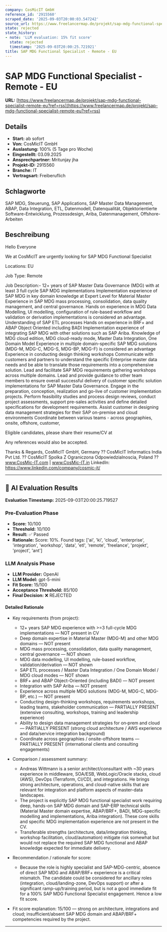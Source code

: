 ```yaml
---
company: CosMicIT GmbH
reference_id: '2915560'
scraped_date: '2025-09-03T20:00:03.547242'
source_url: https://www.freelancermap.de/projekt/sap-mdg-functional-specialist-remote-eu?ref=rss
state: rejected
state_history:
- note: 'LLM evaluation: 15% fit score'
  state: rejected
  timestamp: '2025-09-03T20:00:25.721921'
title: SAP MDG Functional Specialist - Remote - EU
---
```



# SAP MDG Functional Specialist - Remote - EU
**URL:** [https://www.freelancermap.de/projekt/sap-mdg-functional-specialist-remote-eu?ref=rss](https://www.freelancermap.de/projekt/sap-mdg-functional-specialist-remote-eu?ref=rss)
## Details
- **Start:** ab sofort
- **Von:** CosMicIT GmbH
- **Auslastung:** 100% (5 Tage pro Woche)
- **Eingestellt:** 03.09.2025
- **Ansprechpartner:** Mritunjay jha
- **Projekt-ID:** 2915560
- **Branche:** IT
- **Vertragsart:** Freiberuflich

## Schlagworte
SAP MDG, Steuerung, SAP Applications, SAP Master Data Management, ABAP, Data Integration, ETL, Datenmodell, Datenqualität, Objektorientierte Software-Entwicklung, Prozessdesign, Ariba, Datenmanagement, Offshore-Arbeiten

## Beschreibung
Hello Everyone

We at CosMicIT are urgently looking for SAP MDG Functional Specialist

Locations: EU

Job Type: Remote

Job Description:-
12+ years of SAP Master Data Governance (MDG) with at least 3 full cycle SAP MDG implementations
Implementation experience of SAP MDG in key domain knowledge at Expert Level for Material Master
Experience in SAP MDG mass processing, consolidation, data quality management, and central governance.
Hands on experience in MDG Data Modelling, UI modelling, configuration of rule-based workflow and validation or derivation implementations is considered an advantage.
Understanding of SAP ETL processes
Hands on experience in BRF+ and ABAP Object Oriented including BADI
Implementation experience of integrating SAP MDG with other solutions such as SAP Ariba.
Knowledge of MDG cloud edition, MDG cloud-ready mode, Master Data Integration, One Domain Model
Experience in multiple domain-specific SAP MDG solutions (MDG-M, MDG-C, MDG-S, MDG-BP, MDG-F) is considered an advantage
Experience in conducting design thinking workshops
Communicate with customers and partners to understand the specific Enterprise master data needs and be able to translate those requirements into a comprehensive solution.
Lead and facilitate SAP MDG requirements gathering workshops across multiple domains.
Lead and provide guidance to other team members to ensure overall successful delivery of customer specific solution implementations for SAP Master Data Governance.
Engage in the preparation, conception, realization and go-live of customer implementation projects. Perform feasibility studies and process design reviews, conduct project assessments, support pre-sales activities and define detailed specifications for development requirements.
Assist customer in designing data management strategies for their SAP on-premise and cloud environments
Coordinate between various teams - across geographies, onsite, offshore, customer,

Eligible candidates, please share their resume/CV at

Any references would also be accepted.

Thanks & Regards,
CosMicIT GmbH, Germany ??
CosMicIT Informatics India Pvt Ltd. ??
CosMicIT Spolka Z Ograniczona Odpowiedzialnoscia, Poland ??
www.CosMic-IT.com | www.CosMic-IT.in
LinkedIn: https://www.linkedin.com/company/cosmic-it/

---

## 🤖 AI Evaluation Results

**Evaluation Timestamp:** 2025-09-03T20:00:25.719527

### Pre-Evaluation Phase
- **Score:** 10/100
- **Threshold:** 10/100
- **Result:** ✅ Passed
- **Rationale:** Score: 10%. Found tags: ['ai', 'ki', 'cloud', 'enterprise', 'integration', 'workshop', 'data', 'etl', 'remote', 'freelance', 'projekt', 'project', 'ant']

### LLM Analysis Phase
- **LLM Provider:** OpenAI
- **LLM Model:** gpt-5-mini
- **Fit Score:** 15/100
- **Acceptance Threshold:** 85/100
- **Final Decision:** ❌ REJECTED

#### Detailed Rationale
- Key requirements (from project):
  - 12+ years SAP MDG experience with >=3 full-cycle MDG implementations — NOT present in CV
  - Deep domain expertise in Material Master (MDG-M) and other MDG domains — NOT present
  - MDG mass processing, consolidation, data quality management, central governance — NOT shown
  - MDG data modelling, UI modelling, rule-based workflow, validation/derivation — NOT shown
  - SAP ETL processes / Master Data Integration / One Domain Model / MDG cloud modes — NOT shown
  - BRF+ and ABAP Object-Oriented (including BADI) — NOT present
  - Integration with SAP Ariba — NOT present
  - Experience across multiple MDG solutions (MDG-M, MDG-C, MDG-BP, etc.) — NOT present
  - Conducting design-thinking workshops, requirements workshops, leading teams, stakeholder communication — PARTIALLY PRESENT (extensive consulting, workshops, training and leadership experience)
  - Ability to design data management strategies for on‑prem and cloud — PARTIALLY PRESENT (strong cloud architecture / AWS experience and data/service integration background)
  - Coordinate across geographies / onsite-offshore teams — PARTIALLY PRESENT (international clients and consulting engagements)

- Comparison / assessment summary:
  - Andreas Wittmann is a senior architect/consultant with ~30 years experience in middleware, SOA/ESB, WebLogic/Oracle stacks, cloud (AWS), DevOps (Terraform, CI/CD), and integrations. He brings strong architecture, operations, and cloud-native skills that are relevant for integration and platform aspects of master-data landscapes.
  - The project is explicitly SAP MDG functional specialist work requiring deep, hands-on SAP MDG domain and SAP-ERP technical skills (Material Master domain expertise, ABAP/BRF+, BADI, MDG-specific modelling and implementations, Ariba integration). These core skills and specific MDG implementation experience are not present in the CV.
  - Transferable strengths (architecture, data/integration thinking, workshop facilitation, cloud/automation) mitigate risk somewhat but would not replace the required SAP MDG functional and ABAP knowledge expected for immediate delivery.

- Recommendation / rationale for score:
  - Because the role is highly specialist and SAP-MDG-centric, absence of direct SAP MDG and ABAP/BRF+ experience is a critical mismatch. The candidate could be considered for ancillary roles (integration, cloud/landing-zone, DevOps support) or after a significant ramp-up/training period, but is not a good immediate fit for a 100% SAP MDG Functional Specialist engagement. Hence a low fit score.

- Fit score explanation: 15/100 — strong on architecture, integrations and cloud; insufficient/absent SAP MDG domain and ABAP/BRF+ competencies required by the project.

---
